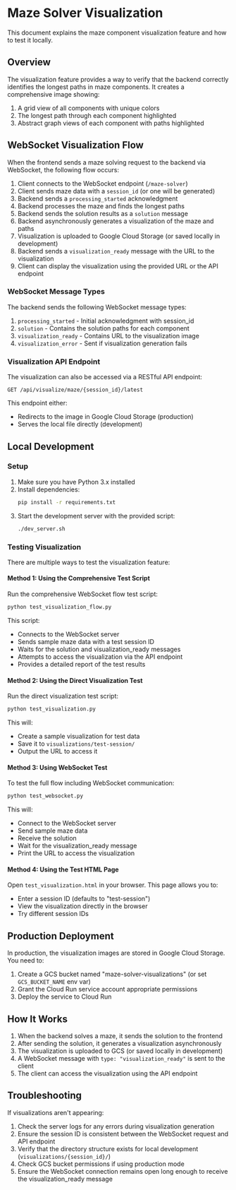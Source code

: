 # Maze Solver Visualization

This document explains the maze component visualization feature and how to test it locally.

## Overview

The visualization feature provides a way to verify that the backend correctly identifies the longest paths in maze components. It creates a comprehensive image showing:

1. A grid view of all components with unique colors
2. The longest path through each component highlighted
3. Abstract graph views of each component with paths highlighted

## WebSocket Visualization Flow

When the frontend sends a maze solving request to the backend via WebSocket, the following flow occurs:

1. Client connects to the WebSocket endpoint (`/maze-solver`)
2. Client sends maze data with a `session_id` (or one will be generated)
3. Backend sends a `processing_started` acknowledgment
4. Backend processes the maze and finds the longest paths
5. Backend sends the solution results as a `solution` message
6. Backend asynchronously generates a visualization of the maze and paths
7. Visualization is uploaded to Google Cloud Storage (or saved locally in development)
8. Backend sends a `visualization_ready` message with the URL to the visualization
9. Client can display the visualization using the provided URL or the API endpoint

### WebSocket Message Types

The backend sends the following WebSocket message types:

1. `processing_started` - Initial acknowledgment with session_id
2. `solution` - Contains the solution paths for each component
3. `visualization_ready` - Contains URL to the visualization image
4. `visualization_error` - Sent if visualization generation fails

### Visualization API Endpoint

The visualization can also be accessed via a RESTful API endpoint:

```
GET /api/visualize/maze/{session_id}/latest
```

This endpoint either:
- Redirects to the image in Google Cloud Storage (production)
- Serves the local file directly (development)

## Local Development

### Setup

1. Make sure you have Python 3.x installed
2. Install dependencies:
   ```bash
   pip install -r requirements.txt
   ```
3. Start the development server with the provided script:
   ```bash
   ./dev_server.sh
   ```

### Testing Visualization

There are multiple ways to test the visualization feature:

#### Method 1: Using the Comprehensive Test Script

Run the comprehensive WebSocket flow test script:

```bash
python test_visualization_flow.py
```

This script:
- Connects to the WebSocket server
- Sends sample maze data with a test session ID
- Waits for the solution and visualization_ready messages
- Attempts to access the visualization via the API endpoint
- Provides a detailed report of the test results

#### Method 2: Using the Direct Visualization Test

Run the direct visualization test script:

```bash
python test_visualization.py
```

This will:
- Create a sample visualization for test data
- Save it to `visualizations/test-session/`
- Output the URL to access it

#### Method 3: Using WebSocket Test

To test the full flow including WebSocket communication:

```bash
python test_websocket.py
```

This will:
- Connect to the WebSocket server
- Send sample maze data
- Receive the solution
- Wait for the visualization_ready message
- Print the URL to access the visualization

#### Method 4: Using the Test HTML Page

Open `test_visualization.html` in your browser. This page allows you to:
- Enter a session ID (defaults to "test-session")
- View the visualization directly in the browser
- Try different session IDs

## Production Deployment

In production, the visualization images are stored in Google Cloud Storage. You need to:

1. Create a GCS bucket named "maze-solver-visualizations" (or set `GCS_BUCKET_NAME` env var)
2. Grant the Cloud Run service account appropriate permissions
3. Deploy the service to Cloud Run

## How It Works

1. When the backend solves a maze, it sends the solution to the frontend
2. After sending the solution, it generates a visualization asynchronously
3. The visualization is uploaded to GCS (or saved locally in development)
4. A WebSocket message with `type: "visualization_ready"` is sent to the client
5. The client can access the visualization using the API endpoint

## Troubleshooting

If visualizations aren't appearing:

1. Check the server logs for any errors during visualization generation
2. Ensure the session ID is consistent between the WebSocket request and API endpoint
3. Verify that the directory structure exists for local development (`visualizations/{session_id}/`)
4. Check GCS bucket permissions if using production mode
5. Ensure the WebSocket connection remains open long enough to receive the visualization_ready message 